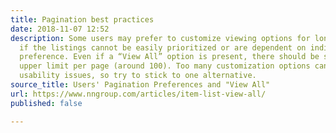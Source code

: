 ```yaml
---
title: Pagination best practices
date: 2018-11-07 12:52
description: Some users may prefer to customize viewing options for long lists, especially
  if the listings cannot be easily prioritized or are dependent on individual visual
  preference. Even if a “View All” option is present, there should be some kind of
  upper limit per page (around 100). Too many customization options can introduce
  usability issues, so try to stick to one alternative.
source_title: Users' Pagination Preferences and "View All"
url: https://www.nngroup.com/articles/item-list-view-all/
published: false

---
```

